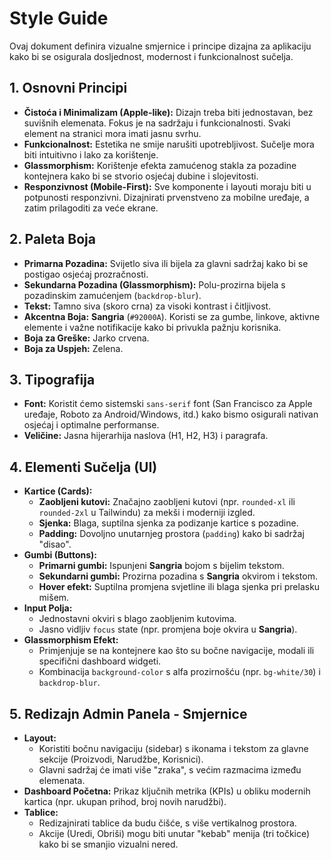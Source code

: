 # Style Guide

Ovaj dokument definira vizualne smjernice i principe dizajna za aplikaciju kako bi se osigurala dosljednost, modernost i funkcionalnost sučelja.

## 1. Osnovni Principi

- **Čistoća i Minimalizam (Apple-like):** Dizajn treba biti jednostavan, bez suvišnih elemenata. Fokus je na sadržaju i funkcionalnosti. Svaki element na stranici mora imati jasnu svrhu.
- **Funkcionalnost:** Estetika ne smije narušiti upotrebljivost. Sučelje mora biti intuitivno i lako za korištenje.
- **Glassmorphism:** Korištenje efekta zamućenog stakla za pozadine kontejnera kako bi se stvorio osjećaj dubine i slojevitosti.
- **Responzivnost (Mobile-First):** Sve komponente i layouti moraju biti u potpunosti responzivni. Dizajnirati prvenstveno za mobilne uređaje, a zatim prilagoditi za veće ekrane.

## 2. Paleta Boja

- **Primarna Pozadina:** Svijetlo siva ili bijela za glavni sadržaj kako bi se postigao osjećaj prozračnosti.
- **Sekundarna Pozadina (Glassmorphism):** Polu-prozirna bijela s pozadinskim zamućenjem (`backdrop-blur`).
- **Tekst:** Tamno siva (skoro crna) za visoki kontrast i čitljivost.
- **Akcentna Boja:** **Sangria** (`#92000A`). Koristi se za gumbe, linkove, aktivne elemente i važne notifikacije kako bi privukla pažnju korisnika.
- **Boja za Greške:** Jarko crvena.
- **Boja za Uspjeh:** Zelena.

## 3. Tipografija

- **Font:** Koristit ćemo sistemski `sans-serif` font (San Francisco za Apple uređaje, Roboto za Android/Windows, itd.) kako bismo osigurali nativan osjećaj i optimalne performanse.
- **Veličine:** Jasna hijerarhija naslova (H1, H2, H3) i paragrafa.

## 4. Elementi Sučelja (UI)

- **Kartice (Cards):**
    - **Zaobljeni kutovi:** Značajno zaobljeni kutovi (npr. `rounded-xl` ili `rounded-2xl` u Tailwindu) za mekši i moderniji izgled.
    - **Sjenka:** Blaga, suptilna sjenka za podizanje kartice s pozadine.
    - **Padding:** Dovoljno unutarnjeg prostora (`padding`) kako bi sadržaj "disao".
- **Gumbi (Buttons):**
    - **Primarni gumbi:** Ispunjeni **Sangria** bojom s bijelim tekstom.
    - **Sekundarni gumbi:** Prozirna pozadina s **Sangria** okvirom i tekstom.
    - **Hover efekt:** Suptilna promjena svjetline ili blaga sjenka pri prelasku mišem.
- **Input Polja:**
    - Jednostavni okviri s blago zaobljenim kutovima.
    - Jasno vidljiv `focus` state (npr. promjena boje okvira u **Sangria**).
- **Glassmorphism Efekt:**
    - Primjenjuje se na kontejnere kao što su bočne navigacije, modali ili specifični dashboard widgeti.
    - Kombinacija `background-color` s alfa prozirnošću (npr. `bg-white/30`) i `backdrop-blur`.

## 5. Redizajn Admin Panela - Smjernice

- **Layout:**
    - Koristiti bočnu navigaciju (sidebar) s ikonama i tekstom za glavne sekcije (Proizvodi, Narudžbe, Korisnici).
    - Glavni sadržaj će imati više "zraka", s većim razmacima između elemenata.
- **Dashboard Početna:** Prikaz ključnih metrika (KPIs) u obliku modernih kartica (npr. ukupan prihod, broj novih narudžbi).
- **Tablice:**
    - Redizajnirati tablice da budu čišće, s više vertikalnog prostora.
    - Akcije (Uredi, Obriši) mogu biti unutar "kebab" menija (tri točkice) kako bi se smanjio vizualni nered.
